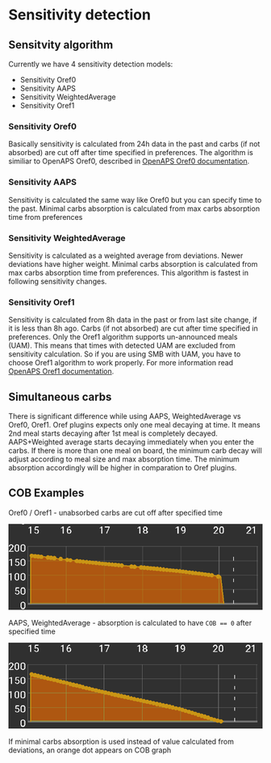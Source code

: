 # Sensitivity detection

## Sensitvity algorithm
Currently we have 4 sensitivity detection models:

* Sensitivity Oref0
* Sensitivity AAPS
* Sensitivity WeightedAverage
* Sensitivity Oref1

### Sensitivity Oref0
Basically sensitivity is calculated from 24h data in the past and carbs (if not absorbed) are cut off after time specified in preferences. The algorithm is similiar to OpenAPS Oref0, described in [OpenAPS Oref0 documentation](https://openaps.readthedocs.io/en/2017-05-21/docs/walkthrough/phase-4/advanced-features.html). 

### Sensitivity AAPS
Sensitivity is calculated the same way like Oref0 but you can specify time to the past. Minimal carbs absorption is calculated from max carbs absorption time from preferences

### Sensitivity WeightedAverage
Sensitivity is calculated as a weighted average from deviations. Newer deviations have higher weight. Minimal carbs absorption is calculated from max carbs absorption time from preferences. This algorithm is fastest in following sensitivity changes.

### Sensitivity Oref1
Sensitivity is calculated from 8h data in the past or from last site change, if it is less than 8h ago. Carbs (if not absorbed) are cut after time specified in preferences. Only the Oref1 algorithm supports un-announced meals (UAM). This means that times with detected UAM are excluded from sensitivity calculation. So if you are using SMB with UAM, you have to choose Oref1 algorithm to work properly. For more information read [OpenAPS Oref1 documentation](https://openaps.readthedocs.io/en/latest/docs/Customize-Iterate/autosens.html).

## Simultaneous carbs
There is significant difference while using AAPS, WeightedAverage vs Oref0, Oref1.
Oref plugins expects only one meal decaying at time. It means 2nd meal starts decaying after 1st meal is completely decayed. 
AAPS+Weighted average starts decaying immediately when you enter the carbs. If there is more than one meal on board, the minimum carb decay will adjust according to meal size and max absorption time. The minimum absorption accordingly will be higher in comparation to Oref plugins.

## COB Examples
Oref0 / Oref1 - unabsorbed carbs are cut off after specified time

![COB from oref0](../images/cob_oref0_orange.png)

AAPS, WeightedAverage - absorption is calculated to have `COB == 0` after specified time

![COB from AAPS](../images/cob_aaps2_orange.png)

If minimal carbs absorption is used instead of value calculated from deviations, an orange dot appears on COB graph
